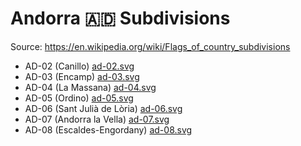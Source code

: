 # Andorra 🇦🇩 Subdivisions

Source: https://en.wikipedia.org/wiki/Flags_of_country_subdivisions

* AD-02 (Canillo) [ad-02.svg](https://github.com/amckenna41/iso3166-flag-icons/blob/main/iso3166-2-icons/AD/ad-02.svg)
* AD-03 (Encamp) [ad-03.svg](https://github.com/amckenna41/iso3166-flag-icons/blob/main/iso3166-2-icons/AD/ad-03.svg)
* AD-04 (La Massana) [ad-04.svg](https://github.com/amckenna41/iso3166-flag-icons/blob/main/iso3166-2-icons/AD/ad-04.svg)
* AD-05 (Ordino) [ad-05.svg](https://github.com/amckenna41/iso3166-flag-icons/blob/main/iso3166-2-icons/AD/ad-05.svg)
* AD-06 (Sant Julià de Lòria) [ad-06.svg](https://github.com/amckenna41/iso3166-flag-icons/blob/main/iso3166-2-icons/AD/ad-06.svg)
* AD-07 (Andorra la Vella) [ad-07.svg](https://github.com/amckenna41/iso3166-flag-icons/blob/main/iso3166-2-icons/AD/ad-07.svg)
* AD-08 (Escaldes-Engordany) [ad-08.svg](https://github.com/amckenna41/iso3166-flag-icons/blob/main/iso3166-2-icons/AD/ad-08.svg)

